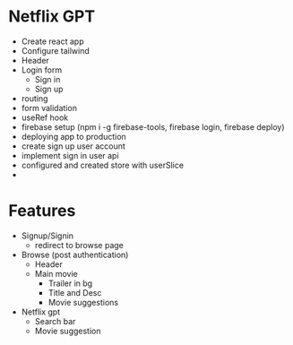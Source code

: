 # Netflix GPT

- Create react app
- Configure tailwind
- Header
- Login form
    - Sign in
    - Sign up
- routing
- form validation
- useRef hook
- firebase setup (npm i -g firebase-tools, firebase login, firebase deploy)
- deploying app to production
- create sign up user account
- implement sign in user api
- configured and created store with userSlice
- 

# Features
- Signup/Signin
    - redirect to browse page
- Browse (post authentication)
    - Header
    - Main movie
        - Trailer in bg
        - Title and Desc
        - Movie suggestions
- Netflix gpt
    - Search bar
    - Movie suggestion